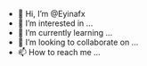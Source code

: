- 👋 Hi, I’m @Eyinafx
- 👀 I’m interested in ...
- 🌱 I’m currently learning ...
- 💞️ I’m looking to collaborate on ...
- 📫 How to reach me ...

<!---
Eyinafx/Eyinafx is a ✨ special ✨ repository because its `README.md` (this file) appears on your GitHub profile.
You can click the Preview link to take a look at your changes.
--->
